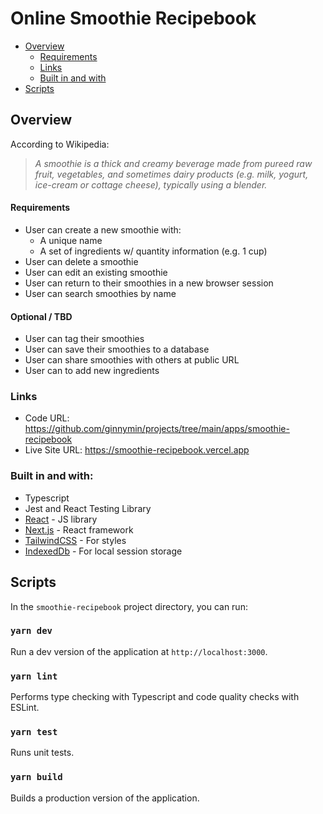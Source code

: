 # Online Smoothie Recipebook

- [Overview](#overview)
  - [Requirements](#requirements)
  - [Links](#links)
  - [Built in and with](#built-in-and-with)
- [Scripts](#scripts)

## Overview

According to Wikipedia:

> _A smoothie is a thick and creamy beverage made from pureed raw fruit,
> vegetables, and sometimes dairy products (e.g. milk, yogurt, ice-cream
> or cottage cheese), typically using a blender._

#### Requirements

- User can create a new smoothie with:
  - A unique name
  - A set of ingredients w/ quantity information (e.g. 1 cup)
- User can delete a smoothie
- User can edit an existing smoothie
- User can return to their smoothies in a new browser session
- User can search smoothies by name

#### Optional / TBD

- User can tag their smoothies
- User can save their smoothies to a database
- User can share smoothies with others at public URL
- User can to add new ingredients

### Links

- Code URL: https://github.com/ginnymin/projects/tree/main/apps/smoothie-recipebook
- Live Site URL: https://smoothie-recipebook.vercel.app

### Built in and with:

- Typescript
- Jest and React Testing Library
- [React](https://reactjs.org/) - JS library
- [Next.js](https://nextjs.org/) - React framework
- [TailwindCSS](https://tailwindcss.com/) - For styles
- [IndexedDb](https://developer.mozilla.org/en-US/docs/Web/API/IndexedDB_API) - For local session storage

## Scripts

In the `smoothie-recipebook` project directory, you can run:

### `yarn dev`

Run a dev version of the application at `http://localhost:3000`.

### `yarn lint`

Performs type checking with Typescript and code quality checks with ESLint.

### `yarn test`

Runs unit tests.

### `yarn build`

Builds a production version of the application.
